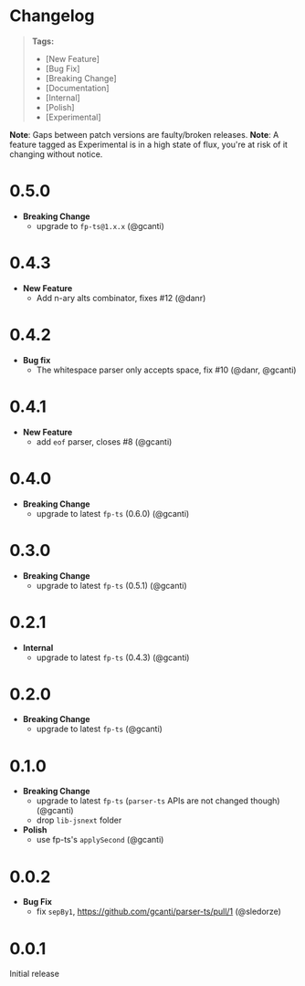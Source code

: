 # Changelog

> **Tags:**
>
> * [New Feature]
> * [Bug Fix]
> * [Breaking Change]
> * [Documentation]
> * [Internal]
> * [Polish]
> * [Experimental]

**Note**: Gaps between patch versions are faulty/broken releases. **Note**: A feature tagged as Experimental is in a
high state of flux, you're at risk of it changing without notice.

# 0.5.0

* **Breaking Change**
  * upgrade to `fp-ts@1.x.x` (@gcanti)

# 0.4.3

* **New Feature**
  * Add n-ary alts combinator, fixes #12 (@danr)

# 0.4.2

* **Bug fix**
  * The whitespace parser only accepts space, fix #10 (@danr, @gcanti)

# 0.4.1

* **New Feature**
  * add `eof` parser, closes #8 (@gcanti)

# 0.4.0

* **Breaking Change**
  * upgrade to latest `fp-ts` (0.6.0) (@gcanti)

# 0.3.0

* **Breaking Change**
  * upgrade to latest `fp-ts` (0.5.1) (@gcanti)

# 0.2.1

* **Internal**
  * upgrade to latest `fp-ts` (0.4.3) (@gcanti)

# 0.2.0

* **Breaking Change**
  * upgrade to latest `fp-ts` (@gcanti)

# 0.1.0

* **Breaking Change**
  * upgrade to latest `fp-ts` (`parser-ts` APIs are not changed though) (@gcanti)
  * drop `lib-jsnext` folder
* **Polish**
  * use fp-ts's `applySecond` (@gcanti)

# 0.0.2

* **Bug Fix**
  * fix `sepBy1`, https://github.com/gcanti/parser-ts/pull/1 (@sledorze)

# 0.0.1

Initial release
